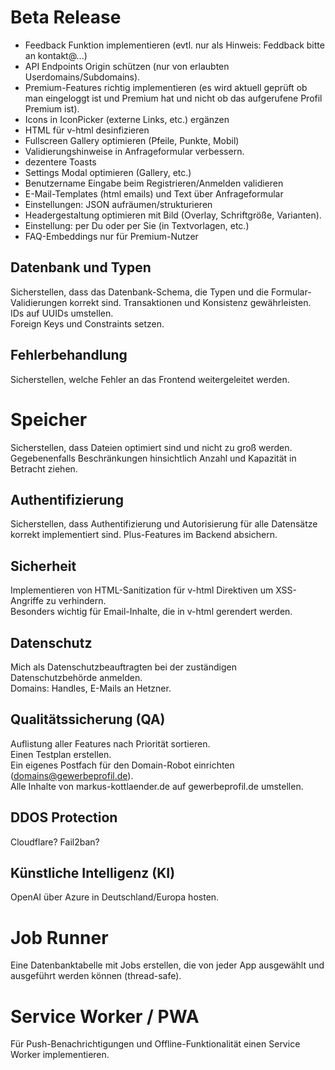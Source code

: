 # Beta Release

- Feedback Funktion implementieren (evtl. nur als Hinweis: Feddback bitte an kontakt@...)
- API Endpoints Origin schützen (nur von erlaubten Userdomains/Subdomains).
- Premium-Features richtig implementieren (es wird aktuell geprüft ob man eingeloggt ist und Premium hat und nicht ob das aufgerufene Profil Premium ist).
- Icons in IconPicker (externe Links, etc.) ergänzen
- HTML für v-html desinfizieren
- Fullscreen Gallery optimieren (Pfeile, Punkte, Mobil)
- Validierungshinweise in Anfrageformular verbessern.
- dezentere Toasts
- Settings Modal optimieren (Gallery, etc.)
- Benutzername Eingabe beim Registrieren/Anmelden validieren
- E-Mail-Templates (html emails) und Text über Anfrageformular
- Einstellungen: JSON aufräumen/strukturieren
- Headergestaltung optimieren mit Bild (Overlay, Schriftgröße, Varianten).
- Einstellung: per Du oder per Sie (in Textvorlagen, etc.)
- FAQ-Embeddings nur für Premium-Nutzer

## Datenbank und Typen

Sicherstellen, dass das Datenbank-Schema, die Typen und die Formular-Validierungen korrekt sind.
Transaktionen und Konsistenz gewährleisten.
IDs auf UUIDs umstellen.  
Foreign Keys und Constraints setzen.

## Fehlerbehandlung

Sicherstellen, welche Fehler an das Frontend weitergeleitet werden.

# Speicher

Sicherstellen, dass Dateien optimiert sind und nicht zu groß werden.  
Gegebenenfalls Beschränkungen hinsichtlich Anzahl und Kapazität in Betracht ziehen.

## Authentifizierung

Sicherstellen, dass Authentifizierung und Autorisierung für alle Datensätze korrekt implementiert sind.
Plus-Features im Backend absichern.

## Sicherheit

Implementieren von HTML-Sanitization für v-html Direktiven um XSS-Angriffe zu verhindern.  
Besonders wichtig für Email-Inhalte, die in v-html gerendert werden.

## Datenschutz

Mich als Datenschutzbeauftragten bei der zuständigen Datenschutzbehörde anmelden.  
Domains: Handles, E-Mails an Hetzner.

## Qualitätssicherung (QA)

Auflistung aller Features nach Priorität sortieren.  
Einen Testplan erstellen.  
Ein eigenes Postfach für den Domain-Robot einrichten (domains@gewerbeprofil.de).  
Alle Inhalte von markus-kottlaender.de auf gewerbeprofil.de umstellen.

## DDOS Protection

Cloudflare? Fail2ban?

## Künstliche Intelligenz (KI)

OpenAI über Azure in Deutschland/Europa hosten.

# Job Runner

Eine Datenbanktabelle mit Jobs erstellen, die von jeder App ausgewählt und ausgeführt werden können (thread-safe).

# Service Worker / PWA

Für Push-Benachrichtigungen und Offline-Funktionalität einen Service Worker implementieren.